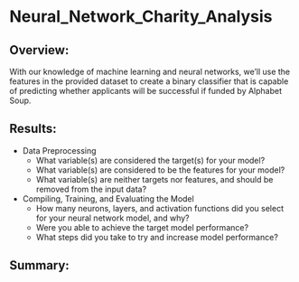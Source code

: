 # Neural_Network_Charity_Analysis

## Overview:
With our knowledge of machine learning and neural networks, we’ll use the features in the provided dataset to create a binary classifier that is capable of predicting whether applicants will be successful if funded by Alphabet Soup.

## Results: 
- Data Preprocessing
  - What variable(s) are considered the target(s) for your model?
  - What variable(s) are considered to be the features for your model?
  - What variable(s) are neither targets nor features, and should be removed from the input data?
- Compiling, Training, and Evaluating the Model
  - How many neurons, layers, and activation functions did you select for your neural network model, and why?
  - Were you able to achieve the target model performance?
  - What steps did you take to try and increase model performance?
## Summary:
